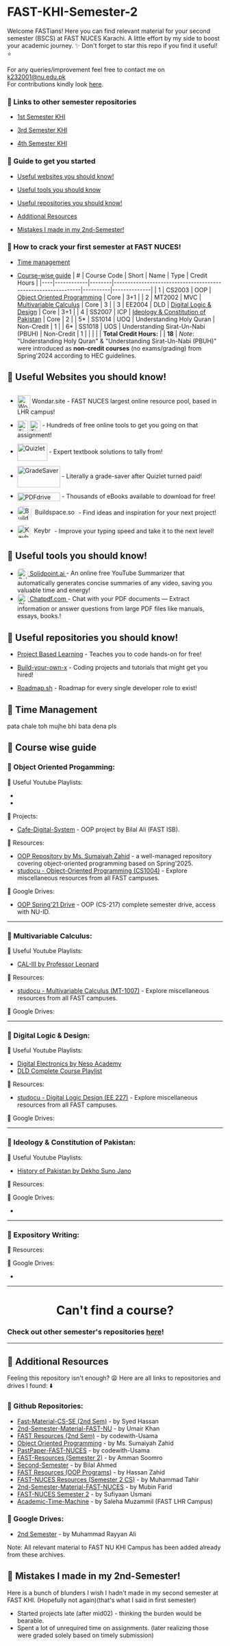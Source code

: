
# FAST-KHI-Semester-2

Welcome FASTians! Here you can find relevant material for your second semester (BSCS) at FAST NUCES Karachi. A little effort by my side to boost your academic journey. ✨
Don't forget to star this repo if you find it useful! ⭐ 

For any queries/improvement feel free to contact me on k232001@nu.edu.pk<br>For contributions kindly look [here](https://github.com/MuxammilSidd/FAST-KHI-Semester-1/blob/main/CONTRIBUTING.md).

### 🔗 Links to other semester repositories
- [1st Semester KHI](https://github.com/MuxammilSidd/FAST-KHI-Semester-1)

- [3rd Semester KHI](https://github.com/MuxammilSidd/FAST-KHI-Semester-3)

- [4th Semester KHI](https://github.com/MuxammilSidd/FAST-KHI-Semester-4)

### 🔗 Guide to get you started
- [Useful websites you should know!](#-useful-websites-you-should-know)

- [Useful tools you should know](#-useful-tools-you-should-know)

- [Useful repositories you should know!](#-useful-repositories-you-should-know)

- [Additional Resources](#-additional-resources)

- [Mistakes I made in my 2nd-Semester!](#-mistakes-i-made-in-my-2nd-semester)

### 🔗 How to crack your first semester at FAST NUCES!
- [Time management](#-time-management)

- [Course-wise guide](#-course-wise-guide)
  | #  | Course Code | Short  | Name                                                         | Type      | Credit Hours |
  |----|------------|--------|--------------------------------------------------------------|----------|--------------|
  | 1  | CS2003     | OOP    | [Object Oriented Programming](#-object-oriented-progamming)  | Core     | 3+1          |
  | 2  | MT2002     | MVC    | [Multivariable Calculus](#-multivariable-calculus)           | Core     | 3            |
  | 3  | EE2004     | DLD    | [Digital Logic & Design](#-digital-logic--design)            | Core     | 3+1          |
  | 4  | SS2007     | ICP    | [Ideology & Constitution of Pakistan](#-ideology--constitution-of-pakistan) | Core | 2 |
  | 5*  | SS1014     | UOQ     | Understanding Holy Quran                  | Non-Credit     | 1          |
  | 6*  | SS1018     | UOS     | Understanding Sirat-Un-Nabi (PBUH)                   | Non-Credit     | 1          |
  |    |            |        | **Total Credit Hours:**                                     |          | **18**       |
<i>Note</i>: "Understanding Holy Quran" & "Understanding Sirat-Un-Nabi (PBUH)" were introduced as **non-credit courses** (no exams/grading) from Spring'2024 according to HEC guidelines.


## 🔗 Useful Websites you should know!
- <a href="https://www.wondar.site/" style="text-decoration:none; display:inline-block; margin-top: 12px;">
    <img src="https://www.wondar.site/static/images/logo-no-background.png" alt="WondarSite" width="30" height="30" style="vertical-align:middle; margin-bottom: 0; text-decoration:none; border:none;"> Wondar.site
  </a> - FAST NUCES largest online resource pool, based in LHR campus!

- <a href="https://tinywow.com/" style="text-decoration:none; display:inline-block; margin-top: 12px;">
    <img src="https://tinywow.com/v3/img/favicon-tinywow.svg" alt="TinyWow Favicon" width="25" height="25" style="vertical-align:middle; margin-bottom: 0; display:inline; border:none;">
    <img src="https://tinywow.com/v3/img/logo.svg" alt="TinyWow Text" height="25" style="vertical-align:middle; margin-bottom: 0; display:inline; border:none;">
  </a> - Hundreds of free online tools to get you going on that assignment!

- <a href="https://quizlet.com/" style="text-decoration:none; display:inline-block; margin-top: 12px;">
    <img src="https://logos-world.net/wp-content/uploads/2021/03/Quizlet-Logo.png" alt="Quizlet" width="70" height="40" style="vertical-align:middle; margin-bottom: 0; text-decoration:none; border:none;">
  </a> - Expert textbook solutions to tally from!

- <a href="https://www.gradesaver.com/" style="text-decoration:none; display:inline-block; margin-top: 12px;">
    <img src="https://www.gradesaver.com/assets/logos/head-39d3d4f4e80fb364ecbffd1884663226a1a58efa38367c551694c88c40330163.svg" alt="GradeSaver" width="100" height="50" style="vertical-align:middle; margin-bottom: 0; text-decoration:none; border:none;">
  </a> - Literally a grade-saver after Quizlet turned paid!

- <a href="https://www.pdfdrive.com/" style="text-decoration:none; display:inline-block; margin-top: 12px;">
    <img src="https://www.pdfdrive.com/assets/img/logo-1.png.pagespeed.ce.5UNSDNAJsC.png" alt="PDFdrive" width="100" height="20" style="vertical-align:middle; margin-bottom: 0; text-decoration:none; border:none;">
  </a> - Thousands of eBooks available to download for free!

- <a href="https://sage.buildspace.so/projects" style="text-decoration:none; display:inline-block; margin-top: 12px;">
    <img src="https://avatars.githubusercontent.com/u/65048157?s=200&v=4" alt="Buildspace.so" width="32" height="32" style="vertical-align:middle; margin-bottom: 0; text-decoration:none; border:none; border-radius: 8px"><span style="margin:5px;"> Buildspace.so</span>
  </a> - Find ideas and inspiration for your next project!

- <a href="https://www.keybr.com/" style="text-decoration:none; display:inline-block; margin-top: 12px;">
    <img src="https://www.keybr.com/cover.png" alt="Keybr" width="30" height="30" style="vertical-align:middle; margin-bottom: 0px; text-decoration:none; border:none; border-radius: 8px"> <span style="margin:5px;"> Keybr</span>
  </a> - Improve your typing speed and take it to the next level!

## 🔗 Useful tools you should know!
- <a href="https://solidpoint.ai/">
    <img src="https://encrypted-tbn0.gstatic.com/images?q=tbn:ANd9GcSeMd6S0X2XFnVQLDr-kTJsyKjMhDwPCwFg9Q&s" alt="SolidPoint" width="25" height="25" style="vertical-align:middle; margin-bottom: px; text-decoration:none; border:none; border-radius: 8px"> Solidpoint.ai
  </a> - An online free YouTube Summarizer that automatically generates concise summaries of any video, saving you valuable time and energy!

- <a href="https://www.chatpdf.com/">
    <img src="https://pipedream.com/s.v0/app_n5hv82/logo/orig" alt="Chatpdf" width="25" height="25" style="vertical-align:middle; margin-bottom: 1px; text-decoration:none; border:none; border-radius: 8px"> Chatpdf.com
  </a> - Chat with your PDF documents — Extract information or answer questions from large PDF files like manuals, essays, books.!

## 🔗 Useful repositories you should know!
- [Project Based Learning](https://github.com/practical-tutorials/project-based-learning) - Teaches you to code hands-on for free!

- [Build-your-own-x](https://github.com/codecrafters-io/build-your-own-x) - Coding projects and tutorials that might get you hired!

- [Roadmap.sh](https://github.com/roadmapsh/deprecated-version) - Roadmap for every single developer role to exist!

## 🔗 Time Management
pata chale toh mujhe bhi bata dena pls

## 🔗 Course wise guide

### 📌 Object Oriented Progamming:

🔗 Useful Youtube Playlists:
- []()
- []()

🔗 Projects:
- [Cafe-Digital-System](https://github.com/BilalAli6/Cafe-Digital-System-OOP) - OOP project by Bilal Ali (FAST ISB).

🔗 Resources:
- [OOP Repository by Ms. Sumaiyah Zahid](https://github.com/SumaiyahZahid/Object-Oriented-Programming) - a well-managed repository covering object-oriented programming based on Spring'2025.
- [studocu - Object-Oriented Programming (CS1004)](https://www.studocu.com/row/course/national-university-of-computer-and-emerging-sciences/object-oriented-programming/5064689) - Explore miscellaneous resources from all FAST campuses.


🔗 Google Drives:
- [OOP Spring'21 Drive](https://drive.google.com/drive/folders/1J09oUOQ7AwRDtfBlwzJgpz5cy5ZdyXpk?usp=drive_link) - OOP (CS-217) complete semester drive, access with NU-ID.

---

### 📌 Multivariable Calculus:

🔗 Useful Youtube Playlists:
- [CAL-III by Professor Leonard](https://youtube.com/playlist?list=PLDesaqWTN6ESk16YRmzuJ8f6-rnuy0Ry7&si=P1vkYIpLVt3BGQBo)

🔗 Resources:
- [studocu - Multivariable Calculus (MT-1007)](https://www.studocu.com/row/course/national-university-of-computer-and-emerging-sciences/multivariable-calculus/6927817) - Explore miscellaneous resources from all FAST campuses.

🔗 Google Drives:

---

### 📌 Digital Logic & Design:

🔗 Useful Youtube Playlists:
- [Digital Electronics by Neso Academy](https://youtube.com/playlist?list=PLBlnK6fEyqRjMH3mWf6kwqiTbT798eAOm&si=gxFRLwF72r9SKstx)
- [DLD Complete Course Playlist](https://youtube.com/playlist?list=PLR5MHY0BGp06JgRH6lGOJi7kRdlG83mRa&si=6RTrV2shh_E2O1LU)


🔗 Resources:
- [studocu - Digital Logic Design (EE 227)](https://www.studocu.com/row/course/national-university-of-computer-and-emerging-sciences/digital-logic-design/4007507) - Explore miscellaneous resources from all FAST campuses.

🔗 Google Drives:

---

### 📌 Ideology & Constitution of Pakistan:

🔗 Useful Youtube Playlists:
- [History of Pakistan by Dekho Suno Jano](https://youtube.com/playlist?list=PLYt5jguM4dGwPAeLXmNorJV559crcMvuN&si=LwMA_LQEHYupHH1V)

🔗 Resources:

🔗 Google Drives:
- []()

---

### 📌 Expository Writing:

🔗 Resources:

🔗 Google Drives:
- []()

---
<h1 style="text-align: center;">Can't find a course?</h2>

### Check out other semester's repositories [here](#-links-to-other-semester-repositories)!

---

## 🔗 Additional Resources
Feeling this repository isn't enough? 😩 Here are all links to repositories and drives I found: ⬇️

### 📌 Github Repositories:
- [Fast-Material-CS-SE (2nd Sem)](https://github.com/Syed007Hassan/Fast-Material-CS-SE/tree/main/2ND%20SEMESTER) - by Syed Hassan
- [2nd-Semester-Material-FAST-NU](https://github.com/UmairKhan13/2nd-Semester-Material-FAST-NU) - by Umair Khan
- [FAST Resources (2nd Sem)](https://github.com/codewith-usama/FAST-Resources/tree/main/2nd%20Semester) - by codewith-Usama
- [Object Oriented Programming](https://github.com/SumaiyahZahid/Object-Oriented-Programming) - by Ms. Sumaiyah Zahid
- [PastPaper-FAST-NUCES](https://github.com/codewith-usama/PastPaper-FAST-NUCES) - by codewith-Usama
- [FAST-Resources (Semester 2)](https://github.com/ammansoomro/FAST-Resources/tree/main/Semester%202) - by Amman Soomro
- [Second-Semester](https://github.com/BilalAhmed-358/Second-Semester) - by Bilal Ahmed
- [FAST Resources (OOP Programs)](https://github.com/hassanzhd/FAST-Resources/tree/master/OOP%20Programs) - by Hassan Zahid
- [FAST-NUCES Resources (Semester 2 CS)](https://github.com/muhammad-tahir0312/Fast-NUCES_Resources/tree/master/Semester%202%20(CS)) - by Muhammad Tahir
- [2nd-Semester-Material-FAST-NUCES](https://github.com/Mubin987/2nd-Semester-Material-FAST-NUCES)  - by Mubin Farid
- [FAST-NUCES Semester 2](https://github.com/sufiyaanusmani/FAST-NUCES/tree/main/Semester%202) - by Sufiyaan Usmani
- [Academic-Time-Machine](https://github.com/saleha-muzammil/Academic-Time-Machine) - by Saleha Muzammil (FAST LHR Campus)

### 📌 Google Drives:
- [2nd Semester](https://drive.google.com/drive/folders/1gZdJdGyogWB5MfOrOjlo0tVVEhU5THfw?usp=drive_link) - by Muhammad Rayyan Ali

Note: All relevant material to FAST NU KHI Campus has been added already from these archives.

## 🔗 Mistakes I made in my 2nd-Semester!
Here is a bunch of blunders I wish I hadn't made in my second semester at FAST KHI.
(Hopefully not again)(that's what I said in first semester)
- Started projects late (after mid02) - thinking the burden would be bearable.
- Spent a lot of unrequired time on assignments.
(later realizing those were graded solely based on timely submission)